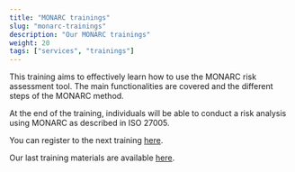 ```yaml
---
title: "MONARC trainings"
slug: "monarc-trainings"
description: "Our MONARC trainings"
weight: 20
tags: ["services", "trainings"]
---
```


This training aims to effectively learn how to use the MONARC risk assessment tool.
The main functionalities are covered and the different steps of the
MONARC method.

At the end of the training, individuals will be able to conduct a risk analysis
using MONARC as described in ISO 27005.


You can register to the next training [here](https://www.monarc.lu/trainings).

Our last training materials are available
[here](https://github.com/monarc-project/monarc-training/releases/latest).


